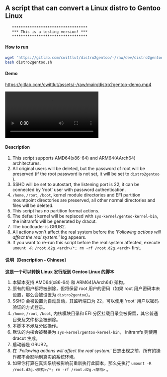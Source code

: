 ## A script that can convert a Linux distro to Gentoo Linux

```
   **********************************
   *** This is a testing version! ***
   **********************************
```

#### How to run

```bash
wget 'https://gitlab.com/cwittlut/distro2gentoo/-/raw/dev/distro2gentoo.sh'
bash distro2gentoo.sh
```

#### Demo

https://gitlab.com/cwittlut/assets/-/raw/main/distro2gentoo-demo.mp4

![](https://gitlab.com/cwittlut/assets/-/raw/main/distro2gentoo-demo.mp4)

#### Description

1. This script supports AMD64(x86-64) and ARM64(AArch64) architectures.
2. All original users will be deleted, but the password of root will be preserved (if the root password is not set, it will be set to `distro2gentoo` ).
3. SSHD will be set to autostart, the listening port is 22, it can be connected by 'root' user with password authentication.
4. `/home`, `/root`, `/boot`, kernel module directories and EFI partition mountpoint directories are preserved, all other normal directories and files will be deleted.
5. This script has no partition format actions.
6. The default kernel will be replaced with `sys-kernel/gentoo-kernel-bin`, the initramfs will be generated by dracut.
7. The bootloader is GRUB2.
8. All actions won't affect the real system before the *'Following actions will affect the real system.'* log appears.
9. If you want to re-run this script before the real system affected, execute `umount -R /root.d2g.<arch>/*; rm -rf /root.d2g.<arch>` first.


#### 说明（Description - Chinese）

**这是一个可以转换 Linux 发行版到 Gentoo Linux 的脚本**

1. 本脚本支持 AMD64(x86-64) 和 ARM64(AArch64) 架构。
2. 原有的用户都将被删除，但将保留 root 用户的密码（如果 root 用户密码本未设置，那么会被设置为 `distro2gentoo`）。
3. SSHD 会被设置为自动启动，其监听端口为 22，可以使用 'root' 用户以密码验证的方式登录。
4. `/home`, `/root`, `/boot`, 内核模块目录和 EFI 分区挂载目录会被保留，其它普通目录及文件都会被删除。
5. 本脚本不涉及分区操作。
6. 默认的内核会被替换为 `sys-kernel/gentoo-kernel-bin`， initramfs 则使用 dracut 生成。
7. 启动器是 GRUB2。
8. 在 *'Following actions will affect the real system.'* 日志出现之前，所有的操作都不会影响到真实的系统环境。
9. 如果你打算在真实系统被影响前重新执行此脚本，那么先执行 `umount -R /root.d2g.<架构>/*; rm -rf /root.d2g.<架构>` 。

